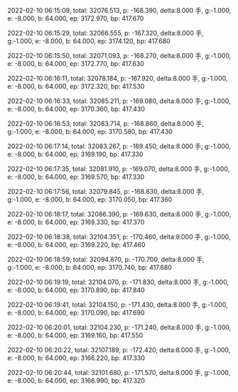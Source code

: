 2022-02-10 06:15:09, total: 32076.513, p: -168.390, delta:8.000 手, g:-1.000, e: -8.000, b: 64.000, ep: 3172.970, bp: 417.670

2022-02-10 06:15:29, total: 32066.555, p: -167.320, delta:8.000 手, g:-1.000, e: -8.000, b: 64.000, ep: 3174.120, bp: 417.680

2022-02-10 06:15:50, total: 32071.093, p: -168.270, delta:8.000 手, g:-1.000, e: -8.000, b: 64.000, ep: 3172.770, bp: 417.630

2022-02-10 06:16:11, total: 32078.184, p: -167.920, delta:8.000 手, g:-1.000, e: -8.000, b: 64.000, ep: 3172.320, bp: 417.530

2022-02-10 06:16:33, total: 32085.211, p: -169.080, delta:8.000 手, g:-1.000, e: -8.000, b: 64.000, ep: 3170.360, bp: 417.430

2022-02-10 06:16:53, total: 32083.714, p: -168.860, delta:8.000 手, g:-1.000, e: -8.000, b: 64.000, ep: 3170.580, bp: 417.430

2022-02-10 06:17:14, total: 32083.267, p: -169.450, delta:8.000 手, g:-1.000, e: -8.000, b: 64.000, ep: 3169.190, bp: 417.330

2022-02-10 06:17:35, total: 32081.910, p: -169.070, delta:8.000 手, g:-1.000, e: -8.000, b: 64.000, ep: 3169.570, bp: 417.330

2022-02-10 06:17:56, total: 32079.845, p: -168.830, delta:8.000 手, g:-1.000, e: -8.000, b: 64.000, ep: 3170.050, bp: 417.360

2022-02-10 06:18:17, total: 32086.390, p: -169.630, delta:8.000 手, g:-1.000, e: -8.000, b: 64.000, ep: 3169.330, bp: 417.370

2022-02-10 06:18:38, total: 32104.351, p: -170.460, delta:8.000 手, g:-1.000, e: -8.000, b: 64.000, ep: 3169.220, bp: 417.460

2022-02-10 06:18:59, total: 32094.870, p: -170.700, delta:8.000 手, g:-1.000, e: -8.000, b: 64.000, ep: 3170.740, bp: 417.680

2022-02-10 06:19:19, total: 32104.070, p: -171.830, delta:8.000 手, g:-1.000, e: -8.000, b: 64.000, ep: 3170.890, bp: 417.840

2022-02-10 06:19:41, total: 32104.150, p: -171.430, delta:8.000 手, g:-1.000, e: -8.000, b: 64.000, ep: 3170.090, bp: 417.690

2022-02-10 06:20:01, total: 32104.230, p: -171.240, delta:8.000 手, g:-1.000, e: -8.000, b: 64.000, ep: 3169.160, bp: 417.550

2022-02-10 06:20:22, total: 32107.189, p: -172.420, delta:8.000 手, g:-1.000, e: -8.000, b: 64.000, ep: 3166.220, bp: 417.330

2022-02-10 06:20:44, total: 32101.680, p: -171.570, delta:8.000 手, g:-1.000, e: -8.000, b: 64.000, ep: 3166.990, bp: 417.320